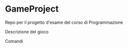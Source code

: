 # GameProject
Repo per il progetto d'esame del corso di Programmazione

Descrizione del gioco

Comandi